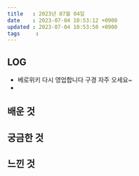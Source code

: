 ```yaml
---
title   : 2023년 07월 04일
date    : 2023-07-04 10:53:12 +0900
updated : 2023-07-04 10:53:50 +0900
tags     : 
---
```

## LOG
- 베로위키 다시 영업합니다 구경 자주 오세요~
- 

## 배운 것

## 궁금한 것

## 느낀 것
